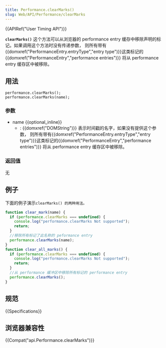 ```yaml
---
title: Performance.clearMarks()
slug: Web/API/Performance/clearMarks
---
```

{{APIRef("User Timing API")}}

**`clearMarks()`** 这个方法可以从浏览器的 performance entry 缓存中移除声明的标记。如果调用这个方法时没有传递参数， 则所有带有{{domxref("PerformanceEntry.entryType","entry type")}}这类标记的{{domxref("PerformanceEntry","performance entries")}} 将从 performance entry 缓存区中被移除。

## 用法

```
performance.clearMarks();
performance.clearMarks(name);
```

### 参数

- name {{optional_inline}}
  - : {{domxref("DOMString")}} 表示时间戳的名字，如果没有提供这个参数， 则所有带有{{domxref("PerformanceEntry.entryType","entry type")}}这类标记的{{domxref("PerformanceEntry","performance entries")}} 将从 performance entry 缓存区中被移除。

### 返回值

无

## 例子

下面的例子演示`clearMarks() 的两种用法。`

```js
function clear_mark(name) {
  if (performance.clearMarks === undefined) {
    console.log("performance.clearMarks Not supported");
    return;
  }
  //移除所有标记了此名称的 peformance entry
  performance.clearMarks(name);
}
function clear_all_marks() {
  if (performance.clearMarks === undefined) {
    console.log("performance.clearMarks Not supported");
    return;
  }
  //从 performance 缓冲区中移除所有标记的 performance entry
  performance.clearMarks();
}
```

## 规范

{{Specifications}}

## 浏览器兼容性

{{Compat("api.Performance.clearMarks")}}
